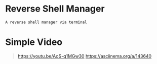 # Reverse Shell Manager

```
A reverse shell manager via terminal
```

# Simple Video

> https://youtu.be/AoS-q1MGw30
> https://asciinema.org/a/143640
